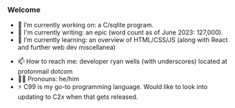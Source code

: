 ### Welcome

<!--
**toastyoaties/toastyoaties** is a ✨ _special_ ✨ repository because its `README.md` (this file) appears on your GitHub profile.

Here are some ideas to get you started:
-->
- 🔭 I’m currently working on: a C/sqlite program.
- 📖 I'm currently writing: an epic (word count as of June 2023: 127,000).
- 🌱 I’m currently learning: an overview of HTML/CSS/JS (along with React and further web dev miscellanea)
<!--- 👯 I’m looking to collaborate on ...
- 🤔 I’m looking for help with ...
- 💬 Ask me about ...-->
- 📫 How to reach me: developer ryan wells (with underscores) located at protonmail dotcom
- 🏳️‍🌈 Pronouns: he/him
- ⚡ C99 is my go-to programming language. Would like to look into updating to C2x when that gets released.

